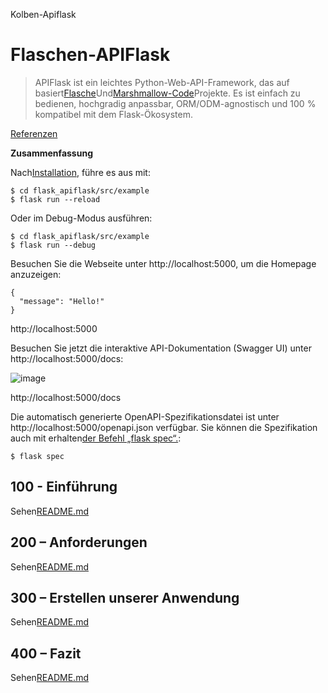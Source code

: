 Kolben-Apiflask

# Flaschen-APIFlask

> APIFlask ist ein leichtes Python-Web-API-Framework, das auf basiert[Flasche](https://github.com/pallets/flask)Und[Marshmallow-Code](https://github.com/marshmallow-code)Projekte. Es ist einfach zu bedienen, hochgradig anpassbar, ORM/ODM-agnostisch und 100 % kompatibel mit dem Flask-Ökosystem.

[Referenzen](./REFERENCES.md)

**Zusammenfassung**

Nach[Installation](./300/100/README.md), führe es aus mit:

    $ cd flask_apiflask/src/example
    $ flask run --reload

Oder im Debug-Modus ausführen:

    $ cd flask_apiflask/src/example
    $ flask run --debug

Besuchen Sie die Webseite unter http&#x3A;//localhost:5000, um die Homepage anzuzeigen:

    {
      "message": "Hello!"
    }

http&#x3A;//localhost:5000

Besuchen Sie jetzt die interaktive API-Dokumentation (Swagger UI) unter http&#x3A;//localhost:5000/docs:

![image](https://github.com/user-attachments/assets/32bbb227-97fc-4f39-808b-a9f91f917979)

http&#x3A;//localhost:5000/docs

Die automatisch generierte OpenAPI-Spezifikationsdatei ist unter http&#x3A;//localhost:5000/openapi.json verfügbar. Sie können die Spezifikation auch mit erhalten[der Befehl „flask spec“.](https://apiflask.com/openapi/#the-flask-spec-command):

    $ flask spec

## 100 - Einführung

Sehen[README.md](./100/README.md)

## 200 – Anforderungen

Sehen[README.md](./200/README.md)

## 300 – Erstellen unserer Anwendung

Sehen[README.md](./300/README.md)

## 400 – Fazit

Sehen[README.md](./400/README.md)
